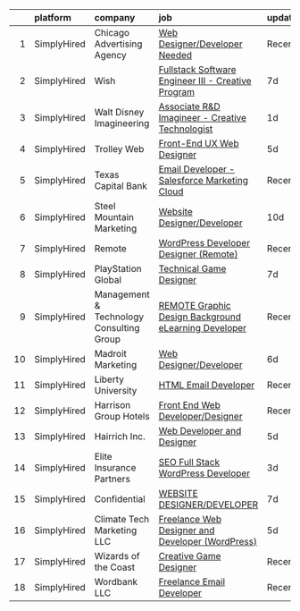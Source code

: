 

|    | platform    | company                                  | job                                                                                                                                                                 | update_time   | location                     |
|---:|:------------|:-----------------------------------------|:--------------------------------------------------------------------------------------------------------------------------------------------------------------------|:--------------|:-----------------------------|
|  1 | SimplyHired | Chicago Advertising Agency               | [Web Designer/Developer Needed](https://www.simplyhired.com/job/3WomrldDVp_gZau2C1LngZoA36zG91ldOR1uxfIywCG-c5eoqglKUw?q=creative+developer)                        | Recently      | Remote                       |
|  2 | SimplyHired | Wish                                     | [Fullstack Software Engineer III - Creative Program](https://www.simplyhired.com/job/BylKaVdXRaSEidtSwABaIUlFxvXsGt4NjcOtVYOLq9hMUNRff8lZyg?q=creative+developer)   | 7d            | San Francisco, CA            |
|  3 | SimplyHired | Walt Disney Imagineering                 | [Associate R&D Imagineer - Creative Technologist](https://www.simplyhired.com/job/EEJQov-4Z0tyy4VfogXmIvWC6vjHUqk2QpOYJ5no1RF5K5CJFGeTrQ?q=creative+developer)      | 1d            | Glendale, CA                 |
|  4 | SimplyHired | Trolley Web                              | [Front-End UX Web Designer](https://www.simplyhired.com/job/QpPKvuRfsUX6U20dpzNXvbNmXDB6P2MQxMPi2d-q_spIvDkfwc2dIw?q=creative+developer)                            | 5d            | Remote                       |
|  5 | SimplyHired | Texas Capital Bank                       | [Email Developer - Salesforce Marketing Cloud](https://www.simplyhired.com/job/iTHzl0HSQ6_yAywwxGYfY_5q1sL7DnmxA0Wx-kVq5jtbagX8hxxcOg?q=creative+developer)         | Recently      | Dallas, TX                   |
|  6 | SimplyHired | Steel Mountain Marketing                 | [Website Designer/Developer](https://www.simplyhired.com/job/LhPflXcGvMVeYqKn6fm20T_lnGgF3IBHWIfl_gBxnw3ONchnJYZYvQ?q=creative+developer)                           | 10d           | Nashville, TN                |
|  7 | SimplyHired | Remote                                   | [WordPress Developer Designer (Remote)](https://www.simplyhired.com/job/vCmXXL4JGKGV5eNVuHA7oB8PSm-NsHdC9WQISU8OzQ6fl4_GaHZp9A?q=creative+developer)                | Recently      | Houston, TX                  |
|  8 | SimplyHired | PlayStation Global                       | [Technical Game Designer](https://www.simplyhired.com/job/7w_m75tVSsdJfGG8-BgfsQgtgZU-8DR3pOviWnktF4KtuZ_7hTMJow?q=creative+developer)                              | 7d            | San Diego, CA                |
|  9 | SimplyHired | Management & Technology Consulting Group | [REMOTE Graphic Design Background eLearning Developer](https://www.simplyhired.com/job/Cj8bk1V7AUHALR5HKDu347xsXD9naOxkxnhH2Zwzz7EV11aWJFNsww?q=creative+developer) | Recently      | Washington, DC +24 locations |
| 10 | SimplyHired | Madroit Marketing                        | [Web Designer/Developer](https://www.simplyhired.com/job/2ECCZKv_yRidqYSoG3u4dtl6EIssDNlefGaCRzsDoIHb3JnxZOP6Lw?q=creative+developer)                               | 6d            | Remote                       |
| 11 | SimplyHired | Liberty University                       | [HTML Email Developer](https://www.simplyhired.com/job/n7ZBIoizNvg1vnbsiAIDufegw0i4ApkD0M26QH770WAN4RoUlue8Ew?q=creative+developer)                                 | Recently      | Remote                       |
| 12 | SimplyHired | Harrison Group Hotels                    | [Front End Web Developer/Designer](https://www.simplyhired.com/job/aayC9cZqJFYrpHt-J0noJAYhaTnfMeCdl1mx2kSwVa2McJ9YCs8_Cg?q=creative+developer)                     | Recently      | Ocean City, MD               |
| 13 | SimplyHired | Hairrich Inc.                            | [Web Developer and Designer](https://www.simplyhired.com/job/jMNvMz7znYnzfScA45KJLGmgaIqS9qxvjAjSig1zCdbmiiffRaYEMw?q=creative+developer)                           | 5d            | Sunnyvale, CA                |
| 14 | SimplyHired | Elite Insurance Partners                 | [SEO Full Stack WordPress Developer](https://www.simplyhired.com/job/Fjhwa743HmxsXoBIr8luOdotWNUyyIHQpj3uX0fJ-WOP3BNSK5Amow?q=creative+developer)                   | 3d            | Remote                       |
| 15 | SimplyHired | Confidential                             | [WEBSITE DESIGNER/DEVELOPER](https://www.simplyhired.com/job/1oliC5fxQtC91K312MhScprCXBX17X7CgcjFwW5eLSRVnTLrDcvZ9g?q=creative+developer)                           | 7d            | Phoenix, AZ                  |
| 16 | SimplyHired | Climate Tech Marketing LLC               | [Freelance Web Designer and Developer (WordPress)](https://www.simplyhired.com/job/S_9EoZ8wLXhSScJU2itoPn5Mue1LWSwTjpycuMtZ41y8I2Bx_hlO3A?q=creative+developer)     | 5d            | Remote                       |
| 17 | SimplyHired | Wizards of the Coast                     | [Creative Game Designer](https://www.simplyhired.com/job/3U5NPAcld9zZ3VOc-NItCD-NzNvgqaZqPjmcmGZRZsaeN5WygOP2eA?q=creative+developer)                               | Recently      | Renton, WA                   |
| 18 | SimplyHired | Wordbank LLC                             | [Freelance Email Developer](https://www.simplyhired.com/job/sx2d2cgWl_ZQTzz1OX1Od5QdPeJ8LNxqDrYUuOjNYPUXHdM4ZISimQ?q=creative+developer)                            | Recently      | Remote                       |